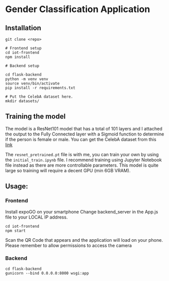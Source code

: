 # Gender Classification Application

## Installation

```
git clone <repo>

# Frontend setup
cd iot-frontend
npm install

# Backend setup

cd flask-backend
python -m venv venv
source venv/bin/activate
pip install -r requirements.txt

# Put the CelebA dataset here.
mkdir datasets/
```

## Training the model

The model is a ResNet101 model that has a total of 101 layers and I attached the output to the Fully Connected layer with a Sigmoid function to determine if the person is female or male.
You can get the CelebA dataset from this [link](https://mmlab.ie.cuhk.edu.hk/projects/CelebA.html)

The `resnet_pretrained.pt` file is with me, you can train your own by using the `initial_train.ipynb` file. I recommend training using Jupyter Notebook file instead as there are more controllable parameters. This model is quite large so training will require a decent GPU (min 6GB VRAM).

## Usage:

### Frontend

Install expoGO on your smartphone
Change backend_server in the App.js file to your LOCAL IP address.

```
cd iot-frontend
npm start
```

Scan the QR Code that appears and the application will load on your phone.  
Please remember to allow permissions to access the camera

### Backend

```
cd flask-backend
gunicorn --bind 0.0.0.0:8000 wsgi:app
```
